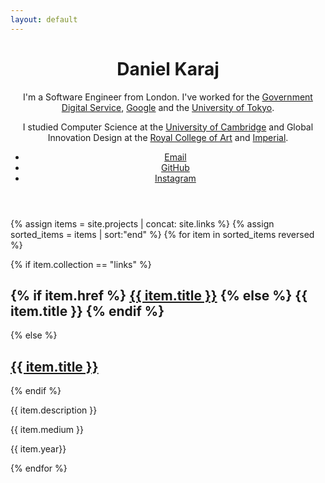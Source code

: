 ```yaml
---
layout: default
---
```


<header>
  <h1>Daniel Karaj</h1>
  <p>I'm a Software Engineer from London. I've worked for the <a href="//gov.uk/government/organisations/government-digital-service" target="_blank">Government Digital Service</a>, <a href="//www.google.com" target="_blank">Google</a> and the <a href="//www.designlab.ac/" target="_blank">University of Tokyo</a>.</p>
  <p>I studied Computer Science at the <a href="//www.cl.cam.ac.uk/" target="_blank">University of Cambridge</a> and Global Innovation Design at the <a href="//www.rca.ac.uk" target="_blank">Royal College of Art</a> and <a href="//www.imperial.ac.uk" target="_blank">Imperial</a>.</p>
  <ul>
    <li><a href="mailto:contact@karaj.uk">Email</a></li>
    <li><a href="//github.com/dnkrj" target="_blank">GitHub</a></li>
    <li><a href="//instagr.am/dnkrj" target="_blank">Instagram</a></li>
  </ul>
</header>

{% assign items = site.projects | concat: site.links %}
{% assign sorted_items = items | sort:"end" %}
{% for item in sorted_items reversed %}
  <section>
    {% if item.collection == "links" %}
      <h2>
        {% if item.href %}
          <a href="{{ item.href }}" target="_blank">{{ item.title }}</a>
        {% else %}
          {{ item.title }}
        {% endif %}
        </h2>
    {% else %}
      <h2><a href="{{ item.url }}">{{ item.title }}</a></h2>
    {% endif %}
    <p>{{ item.description }}</p>
    <p>{{ item.medium }}</p>
    <p>{{ item.year}} </p>
  </section>
{% endfor %}

